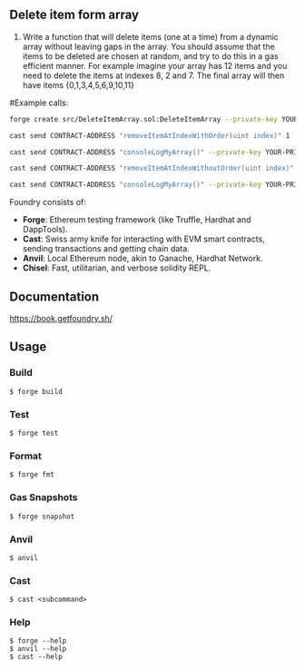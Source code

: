 ## Delete item form array

1. Write a function that will delete items (one at a time) from a dynamic array without leaving gaps in the array. You should assume that the items to be deleted are chosen at random, and try to do this in a gas efficient manner. For example imagine your array has 12 items and you need to delete the items at indexes 8, 2 and 7. The final array will then have items {0,1,3,4,5,6,9,10,11}

#Example calls:

```bash
forge create src/DeleteItemArray.sol:DeleteItemArray --private-key YOUR-PRIVATE-KEY --constructor-args [0,1,2,3,4,5]
```

```bash
cast send CONTRACT-ADDRESS "removeItemAtIndexWithOrder(uint index)" 1 --private-key YOUR-PRIVATE-KEY
```

```bash
cast send CONTRACT-ADDRESS "consoleLogMyArray()" --private-key YOUR-PRIVATE-KEY
```

```bash
cast send CONTRACT-ADDRESS "removeItemAtIndexWithoutOrder(uint index)" 2 --private-key YOUR-PRIVATE-KEY
```

```bash
cast send CONTRACT-ADDRESS "consoleLogMyArray()" --private-key YOUR-PRIVATE-KEY
```


Foundry consists of:

-   **Forge**: Ethereum testing framework (like Truffle, Hardhat and DappTools).
-   **Cast**: Swiss army knife for interacting with EVM smart contracts, sending transactions and getting chain data.
-   **Anvil**: Local Ethereum node, akin to Ganache, Hardhat Network.
-   **Chisel**: Fast, utilitarian, and verbose solidity REPL.

## Documentation

https://book.getfoundry.sh/

## Usage

### Build

```shell
$ forge build
```

### Test

```shell
$ forge test
```

### Format

```shell
$ forge fmt
```

### Gas Snapshots

```shell
$ forge snapshot
```

### Anvil

```shell
$ anvil
```

### Cast

```shell
$ cast <subcommand>
```

### Help

```shell
$ forge --help
$ anvil --help
$ cast --help
```
